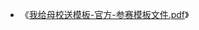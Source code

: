 
- 《[我给母校送模板-官方-参赛模板文件.pdf](
https://taoste.github.io/Hello-World/github/qiuyeppt.com/dasai.qiuyeppt.com/我给母校送模板-官方-参赛模板文件.pdf)》

